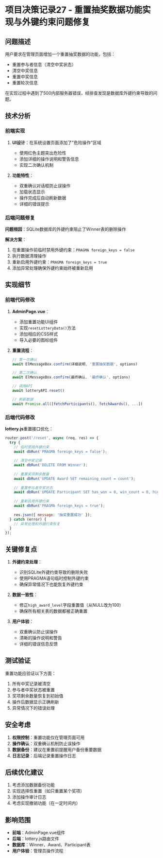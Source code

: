 # 项目决策记录27 - 重置抽奖数据功能实现与外键约束问题修复

## 问题描述

用户要求在管理页面增加一个重置抽奖数据的功能，包括：
- 重置参与者信息（清空中奖状态）
- 清空中奖信息
- 重置中奖信息
- 重置轮次信息

在实现过程中遇到了500内部服务器错误，经排查发现是数据库外键约束导致的问题。

## 技术分析

### 前端实现

1. **UI设计**：在系统设置页面添加了"危险操作"区域
   - 使用红色主题突出危险性
   - 添加详细的操作说明和警告信息
   - 实现二次确认机制

2. **功能特性**：
   - 双重确认对话框防止误操作
   - 加载状态显示
   - 操作完成后自动刷新数据
   - 详细的错误提示

### 后端问题修复

**问题根因**：SQLite数据库的外键约束阻止了Winner表的删除操作

**解决方案**：
1. 在重置操作前临时禁用外键约束：`PRAGMA foreign_keys = false`
2. 执行数据清理操作
3. 重新启用外键约束：`PRAGMA foreign_keys = true`
4. 添加异常处理确保外键约束始终被重新启用

## 实现细节

### 前端代码修改

1. **AdminPage.vue**：
   - 添加重置功能UI组件
   - 实现`resetLotteryData()`方法
   - 添加相应的CSS样式
   - 导入必要的图标组件

2. **重置流程**：
   ```javascript
   // 第一次确认
   await ElMessageBox.confirm(详细说明, '重置抽奖数据', options)
   
   // 第二次确认
   await ElMessageBox.confirm(最终确认, '最终确认', options)
   
   // 调用API
   await lotteryAPI.reset()
   
   // 刷新数据
   await Promise.all([fetchParticipants(), fetchAwards(), ...])
   ```

### 后端代码修改

**lottery.js**重置接口优化：
```javascript
router.post('/reset', async (req, res) => {
  try {
    // 临时禁用外键约束
    await dbRun('PRAGMA foreign_keys = false');
    
    // 清空中奖记录
    await dbRun('DELETE FROM Winner');
    
    // 重置奖项剩余数量
    await dbRun('UPDATE Award SET remaining_count = count');
    
    // 重置参与者中奖状态
    await dbRun('UPDATE Participant SET has_won = 0, win_count = 0, high_award_level = 100, updatedAt = ?', [currentTime]);
    
    // 重新启用外键约束
    await dbRun('PRAGMA foreign_keys = true');
    
    res.json({ message: '抽奖重置成功' });
  } catch (error) {
    // 异常处理和外键约束恢复
  }
});
```

## 关键修复点

1. **外键约束处理**：
   - 识别SQLite外键约束导致的删除失败
   - 使用PRAGMA语句临时控制外键约束
   - 确保异常情况下也能恢复外键约束

2. **数据一致性**：
   - 修正`high_award_level`字段重置值（从NULL改为100）
   - 确保所有相关表的数据都被正确重置

3. **用户体验**：
   - 双重确认防止误操作
   - 清晰的操作说明和警告
   - 详细的错误信息反馈

## 测试验证

重置功能应验证以下方面：
1. 所有中奖记录被清空
2. 参与者中奖状态被重置
3. 奖项剩余数量恢复到初始值
4. 操作后数据显示正确刷新
5. 异常情况下的错误处理

## 安全考虑

1. **权限控制**：重置功能仅在管理页面可用
2. **操作确认**：双重确认机制防止误操作
3. **数据备份**：建议在重置前提醒用户备份重要数据
4. **日志记录**：后端记录重置操作日志

## 后续优化建议

1. 考虑添加数据备份功能
2. 实现选择性重置（如只重置某个奖项）
3. 添加操作审计日志
4. 考虑实现撤销功能（在一定时间内）

## 影响范围

- **前端**：AdminPage.vue组件
- **后端**：lottery.js路由文件
- **数据库**：Winner、Award、Participant表
- **用户体验**：管理员操作流程